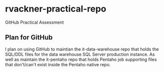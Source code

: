 # rvackner-practical-repo
GitHub Practical Assessment

## Plan for GitHub
I plan on using GitHub to maintian the it-data-warehouse repo that holds the SQL/DDL files for the data warehouse SQL Server production instance. As well as maintain the it-pentaho repo that holds Pentaho job supporting files that don't/can't exist inside the Pentaho native repo.
